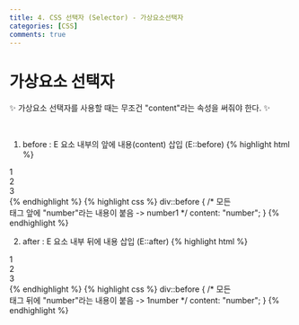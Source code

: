 ```yaml
---
title: 4. CSS 선택자 (Selector) - 가상요소선택자
categories: [CSS]
comments: true
---
```


# 가상요소 선택자
✨ 가상요소 선택자를 사용할 때는 무조건 "content"라는 속성을 써줘야 한다. ✨

<br>

1. before : E 요소 내부의 앞에 내용(content) 삽입 (E::before)
{% highlight html %}
<div>1</div>
<div>2</div>
<div>3</div>
{% endhighlight %}
{% highlight css %}
div::before {  /* 모든 <div>태그 앞에 "number"라는 내용이 붙음 -> number1 */
    content: "number";
}
{% endhighlight %}

<br>

2. after : E 요소 내부 뒤에 내용 삽입 (E::after)
{% highlight html %}
<div>1</div>
<div>2</div>
<div>3</div>
{% endhighlight %}
{% highlight css %}
div::before {  /* 모든 <div>태그 뒤에 "number"라는 내용이 붙음 -> 1number */
    content: "number";
}
{% endhighlight %}

<br>
<br>
<br>